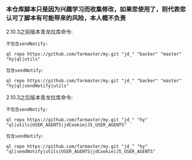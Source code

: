 ### 本仓库脚本只是因为兴趣学习而收集修改，如果您使用了，则代表您认可了脚本有可能带来的风险，本人概不负责                                       

2.10.3之前版本青龙拉库命令:

	不包含sendNotify:

	ql repo https://github.com/farmaster/my.git "jd_" "backer" "master" "hy|ql|utils"

	包含sendNotify:

	ql repo https://github.com/farmaster/my.git "jd_" "backer" "master" "hy|ql|sendNotify|utils"


2.10.3之后版本青龙拉库命令:

	不包含sendNotify:

	ql repo https://github.com/farmaster/my.git "jd_" "hy" "ql|utils|USER_AGENTS|jdCookie|JS_USER_AGENTS"

	包含sendNotify:

	ql repo https://github.com/farmaster/my.git "jd_" "hy" "ql|sendNotify|utils|USER_AGENTS|jdCookie|JS_USER_AGENTS"
